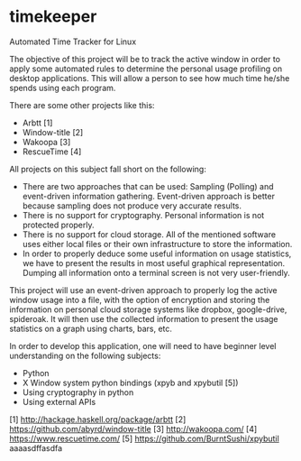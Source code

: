 timekeeper
==========

Automated Time Tracker for Linux

The objective of this project will be to track the active window in order to apply some automated rules to determine the personal usage profiling on desktop applications. This will allow a person to see how much time he/she spends using each program.

There are some other projects like this:
* Arbtt [1]
* Window-title [2]
* Wakoopa [3]
* RescueTime [4]

All projects on this subject fall short on the following:
* There are two approaches that can be used: Sampling (Polling) and event-driven information gathering. Event-driven approach is better because sampling does not produce very accurate results.
* There is no support for cryptography. Personal information is not protected properly.
* There is no support for cloud storage. All of the mentioned software uses either local files or their own infrastructure to store the information.
* In order to properly deduce some useful information on usage statistics, we have to present the results in most useful graphical representation. Dumping all information onto a terminal screen is not very user-friendly.

This project will use an event-driven approach to properly log the active window usage into a file, with the option of encryption and storing the information on personal cloud storage systems like dropbox, google-drive, spideroak. It will then use the collected information to present the usage statistics on a graph using charts, bars, etc.

In order to develop this application, one will need to have beginner level understanding on the following subjects:
* Python
* X Window system python bindings (xpyb and xpybutil [5])
* Using cryptography in python
* Using external APIs

[1] http://hackage.haskell.org/package/arbtt
[2] https://github.com/abyrd/window-title
[3] http://wakoopa.com/
[4] https://www.rescuetime.com/
[5] https://github.com/BurntSushi/xpybutil
aaaasdffasdfa